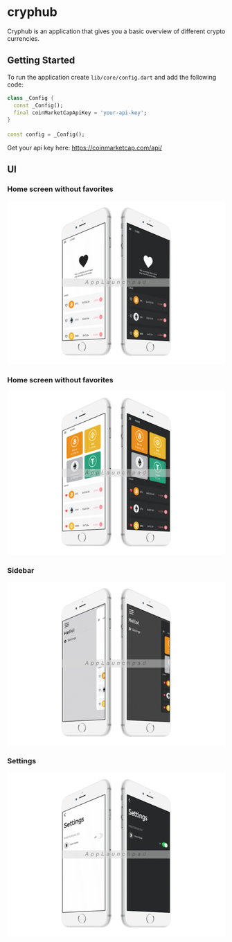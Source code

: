 # cryphub

Cryphub is an application that gives you a basic overview of different crypto currencies.

## Getting Started

To run the application create `lib/core/config.dart` and add the following code:
```dart
class _Config {
  const _Config();
  final coinMarketCapApiKey = 'your-api-key';
}

const config = _Config();
```
Get your api key here: https://coinmarketcap.com/api/

## UI
### Home screen without favorites
![Home screen without favorites](mocks/no_favorites.png)
### Home screen without favorites
![Home screen with favorites](mocks/favorites.png)
### Sidebar
![Sidebar](mocks/sidebar.png)
### Settings
![Settings](mocks/settings.png)

